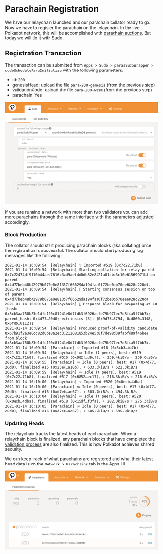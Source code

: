 # Parachain Registration

We have our relaychain launched and our parachain collator ready to go. Now we have to register the
parachain on the relaychain. In the live Polkadot network, this will be accomplished with
[parachain auctions](https://wiki.polkadot.network/docs/en/learn-auction). But today we will do it
with Sudo.

## Registration Transaction

The transaction can be submitted from `Apps > Sudo > parasSudoWrapper > sudoScheduleParaInitialize`
with the following parameters:

- id: `200`
- genesisHead: upload the file `para-200-genesis` (from the previous step)
- validationCode: upload the file `para-200-wasm` (from the previous step)
- parachain: Yes

![Registration screenshot](../../assets/img/registration-screenshot.png)

If you are running a network with more than two validators you can add more parachains through the
same interface with the parameters adjusted accordingly.

### Block Production

The collator should start producing parachain blocks (aka collating) once the registration is
successful. The collator should start producing log messages like the following:

```
2021-01-14 16:09:54  [Relaychain] ✨ Imported #519 (0x7c22…71b8)
2021-01-14 16:09:54  [Relaychain] Starting collation for relay parent 0x7c22474df9f10b44aed7616c3ad9aef4d0db82e8421a81cbc3c10e63569971b8 on parent 0x4d77beb48b42979b070e0e81357f66629da194faa0f72be0bb70ee6828c220d0.
2021-01-14 16:09:54  [Relaychain] 🙌 Starting consensus session on top of parent 0x4d77beb48b42979b070e0e81357f66629da194faa0f72be0bb70ee6828c220d0
2021-01-14 16:09:54  [Relaychain] 🎁 Prepared block for proposing at 18 [hash: 0x8cb3aa750b83e1dfc120c81243e8d7fdb3f6926adfe79b977ec7d8f4a5f7bb7b; parent_hash: 0x4d77…20d0; extrinsics (3): [0x9d73…3794, 0xd860…3108, 0x6fdb…0112]]
2021-01-14 16:09:54  [Relaychain] Produced proof-of-validity candidate 0x67b91f2a3e0cc82d0b18a2ec31212081853b24e5c8f7de98d39fabfd89f46bee from block 0x8cb3aa750b83e1dfc120c81243e8d7fdb3f6926adfe79b977ec7d8f4a5f7bb7b.
2021-01-14 16:09:54  [Parachain] ✨ Imported #18 (0x8cb3…bb7b)
2021-01-14 16:09:54  [Relaychain] 💤 Idle (4 peers), best: #519 (0x7c22…71b8), finalized #516 (0x982f…d9cf), ⬇ 239.4kiB/s ⬆ 239.6kiB/s
2021-01-14 16:09:55  [Parachain] 💤 Idle (0 peers), best: #17 (0x4d77…20d0), finalized #15 (0x25ec…a10b), ⬇ 633.5kiB/s ⬆ 622.3kiB/s
2021-01-14 16:09:59  [Relaychain] 💤 Idle (4 peers), best: #519 (0x7c22…71b8), finalized #517 (0x6852…ec17), ⬇ 216.3kiB/s ⬆ 216.6kiB/s
2021-01-14 16:10:00  [Relaychain] ✨ Imported #520 (0x0ecb…4dba)
2021-01-14 16:10:00  [Parachain] 💤 Idle (0 peers), best: #17 (0x4d77…20d0), finalized #16 (0xd7e0…ae67), ⬇ 503.7kiB/s ⬆ 494.3kiB/s
2021-01-14 16:10:04  [Relaychain] 💤 Idle (4 peers), best: #520 (0x0ecb…4dba), finalized #518 (0x15df…f3fa), ⬇ 282.0kiB/s ⬆ 275.3kiB/s
2021-01-14 16:10:05  [Parachain] 💤 Idle (0 peers), best: #17 (0x4d77…20d0), finalized #16 (0xd7e0…ae67), ⬇ 605.2kiB/s ⬆ 595.0kiB/s
```

### Updating Heads

The relaychain tracks the latest heads of each parachain. When a relaychain block is finalized,
any parachain blocks that have completed the
[validation process](https://polkadot.network/the-path-of-a-parachain-block/) are also finalized.
This is how Polkadot achieves shared security.

We can keep track of what parachains are registered and what their latest head data is on the
`Network > Parachains` tab in the Apps UI.

![Parachain Head Information](../../assets/img/parachain-summary-screenshot.png)
